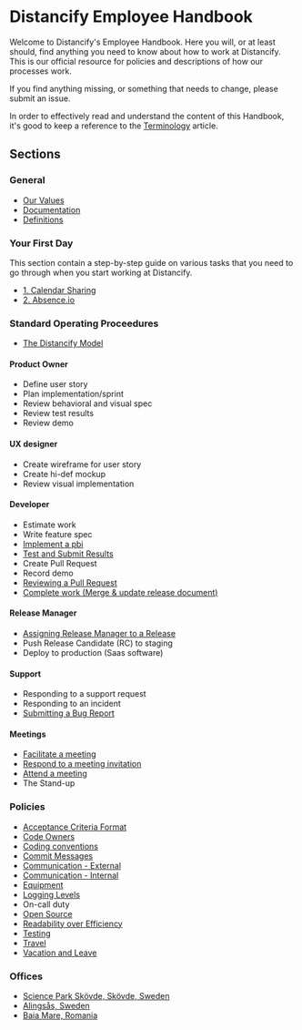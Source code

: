 # Distancify Employee Handbook

Welcome to Distancify's Employee Handbook. Here you will, or at least should, find anything you need to know about how to work at Distancify. This is our official resource for policies and descriptions of how our processes work.

If you find anything missing, or something that needs to change, please submit an issue.

In order to effectively read and understand the content of this Handbook, it's good to keep a reference to the [Terminology](general/terminology.md) article.

## Sections

### General

* [Our Values](general/our-values.md)
* [Documentation](general/documentation.md)
* [Definitions](definitions/definitions.md)

### Your First Day

This section contain a step-by-step guide on various tasks that you need to go through when you start working at Distancify.

* [1. Calendar Sharing](first-day/1-calendar-sharing.md)
* [2. Absence.io](first-day/2-absence-io.md)

### Standard Operating Proceedures

* [The Distancify Model](sop/the-distancify-model.md)

#### Product Owner

* Define user story
* Plan implementation/sprint
* Review behavioral and visual spec
* Review test results
* Review demo

#### UX designer

* Create wireframe for user story
* Create hi-def mockup
* Review visual implementation

#### Developer

* Estimate work
* Write feature spec
* [Implement a pbi](sop/developer/implement-a-pbi.md)
* [Test and Submit Results](sop/developer/test-and-submit-results.md)
* Create Pull Request
* Record demo
* [Reviewing a Pull Request](sop/developer/reviewing-a-pull-request.md)
* [Complete work (Merge & update release document)](sop/developer/complete-work.md)

#### Release Manager

* [Assigning Release Manager to a Release](sop/release-manager/assigning-release-manager-to-a-release.md)
* Push Release Candidate (RC) to staging
* Deploy to production (Saas software)

#### Support

* Responding to a support request
* Responding to an incident
* [Submitting a Bug Report](sop/support/submitting-a-bug-report.md)

#### Meetings

* [Facilitate a meeting](sop/meetings/facilitate-a-meeting.md)
* [Respond to a meeting invitation](sop/meetings/respond-to-a-meeting-invitation.md)
* [Attend a meeting](sop/meetings/attend-a-meeting.md)
* The Stand-up

### Policies

* [Acceptance Criteria Format](policies/acceptance-criteria-format.md)
* [Code Owners](policies/code-owners.md)
* [Coding conventions](policies/coding-conventions.md)
* [Commit Messages](policies/commit-messages.md)
* [Communication - External](policies/external-communication.md)
* [Communication - Internal](policies/internal-communication.md)
* [Equipment](policies/equipment.md)
* [Logging Levels](policies/logging-levels.md)
* On-call duty
* [Open Source](policies/open-source.md)
* [Readability over Efficiency](policies/readability-over-efficiency.md)
* [Testing](policies/testing.md)
* [Travel](policies/travel.md)
* [Vacation and Leave](policies/calendar-vacation-and-leave.md)

### Offices

* [Science Park Skövde, Skövde, Sweden](offices/skovde.md)
* [Alingsås, Sweden](offices/alingsas.md)
* [Baia Mare, Romania](offices/baiamare.md)
